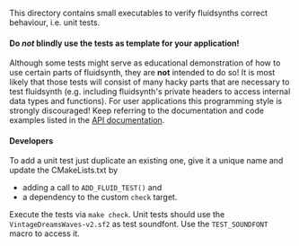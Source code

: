  
This directory contains small executables to verify fluidsynths correct behaviour, i.e. unit tests.

#### Do *not* blindly use the tests as template for your application!

Although some tests might serve as educational demonstration of how to use certain parts of fluidsynth,
they are **not** intended to do so! It is most likely that those tests will consist of many hacky parts
that are necessary to test fluidsynth (e.g. including fluidsynth's private headers to access internal
data types and functions). For user applications this programming style is strongly discouraged!
Keep referring to the documentation and code examples listed in the [API documentation](http://www.fluidsynth.org/api/).

#### Developers

To add a unit test just duplicate an existing one, give it a unique name and update the CMakeLists.txt by

* adding a call to `ADD_FLUID_TEST()` and
* a dependency to the custom `check` target.

Execute the tests via `make check`. Unit tests should use the `VintageDreamsWaves-v2.sf2` as test soundfont.
Use the `TEST_SOUNDFONT` macro to access it.
